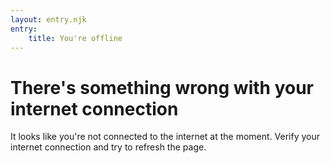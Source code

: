 ```yaml
---
layout: entry.njk
entry:
    title: You're offline
---
```

# There's something wrong with your internet connection

It looks like you're not connected to the internet at the moment.
Verify your internet connection and try to refresh the page.
